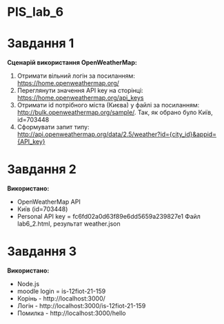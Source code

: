 # PIS_lab_6

# Завдання 1

**Сценарій використання OpenWeatherMap:**
1. Отримати вільний логін за посиланням: https://home.openweathermap.org/
2. Переглянути значення API key на сторінці: https://home.openweathermap.org/api_keys
3. Отримати id потрібного міста (Києва) у файлі за посиланням: http://bulk.openweathermap.org/sample/. Так, як обрано було Київ, id=703448
4. Сформувати запит типу: http://api.openweathermap.org/data/2.5/weather?id={city_id}&appid={API_key}

# Завдання 2

**Використано:**
- OpenWeatherMap API
- Київ (id=703448)
- Personal API key = fc6fd02a0d63f89e6dd5659a239827e1
Файл lab6_2.html, результат weather.json

# Завдання 3

**Використано:**
- Node.js
- moodle login = is-12fiot-21-159
- Корінь - http://localhost:3000/
- Логін - http://localhost:3000/is-12fiot-21-159
- Помилка - http://localhost:3000/hello

